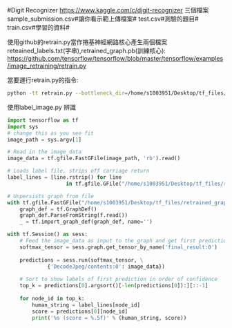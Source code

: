 #Digit Recognizer
https://www.kaggle.com/c/digit-recognizer
三個檔案
sample_submission.csv#讓你看示範上傳檔案#
test.csv#測驗的題目#
train.csv#學習的資料#

使用github的retrain.py當作捲基神經網路核心產生兩個檔案reteained_labels.txt(字串),retrained_graph.pb(訓練核心):
https://github.com/tensorflow/tensorflow/blob/master/tensorflow/examples/image_retraining/retrain.py

當要運行retrain.py的指令:
```bash
python -tt retrain.py --bottleneck_dir=/home/s1003951/Desktop/tf_files/bottlenecks --how_many_training_steps 500 --model_dir=/home/s1003951/Desktop/tf_files/inception --output_graph=/home/s1003951/Desktop/tf_files/retrained_graph.pb --output_labels=/home/s1003951/Desktop/tf_files/reteained_labels.txt --image_dir /home/s1003951/Desktop/tf_files/picture_factory
```

使用label_image.py 辨識
```python
import tensorflow as tf
import sys
# change this as you see fit
image_path = sys.argv[1]

# Read in the image_data
image_data = tf.gfile.FastGFile(image_path, 'rb').read()

# Loads label file, strips off carriage return
label_lines = [line.rstrip() for line 
                   in tf.gfile.GFile("/home/s1003951/Desktop/tf_files/reteained_labels.txt")]

# Unpersists graph from file
with tf.gfile.FastGFile("/home/s1003951/Desktop/tf_files/retrained_graph.pb", 'rb') as f:
    graph_def = tf.GraphDef()
    graph_def.ParseFromString(f.read())
    _ = tf.import_graph_def(graph_def, name='')

with tf.Session() as sess:
    # Feed the image_data as input to the graph and get first prediction
    softmax_tensor = sess.graph.get_tensor_by_name('final_result:0')
    
    predictions = sess.run(softmax_tensor, \
             {'DecodeJpeg/contents:0': image_data})
    
    # Sort to show labels of first prediction in order of confidence
    top_k = predictions[0].argsort()[-len(predictions[0]):][::-1]
    
    for node_id in top_k:
        human_string = label_lines[node_id]
        score = predictions[0][node_id]
        print('%s (score = %.5f)' % (human_string, score))

```